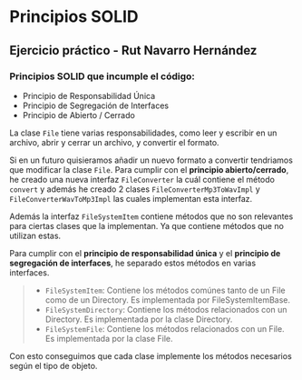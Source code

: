 # Principios SOLID

## Ejercicio práctico - Rut Navarro Hernández

### Principios SOLID que incumple el código:
- Principio de Responsabilidad Única
- Principio de Segregación de Interfaces
- Principio de Abierto / Cerrado

La clase `File` tiene varias responsabilidades, como leer y escribir en un archivo, abrir y cerrar un archivo, 
y convertir el formato.

Si en un futuro quisieramos añadir un nuevo formato a convertir tendriamos que modificar la clase `File`.
Para cumplir con el **principio abierto/cerrado**, he creado una nueva interfaz `FileConverter` la cuál contiene el método `convert`
y además he creado 2 clases `FileConverterMp3ToWavImpl` y `FileConverterWavToMp3Impl` las cuales implementan
esta interfaz.

Además la interfaz `FileSystemItem` contiene métodos que no son relevantes para ciertas clases que la implementan. 
Ya que contiene métodos que no utilizan estas.

Para cumplir con el **principio de responsabilidad única** y el **principio de segregación de interfaces**, he separado estos métodos en varias interfaces.

> - `FileSystemItem`: Contiene los métodos comúnes tanto de un File como de un Directory.
  Es implementada por FileSystemItemBase.
> - `FileSystemDirectory`: Contiene los métodos relacionados con un Directory.
  Es implementada por la clase Directory.
> - `FileSystemFile`: Contiene los métodos relacionados con un File.
  Es implementada por la clase File.

Con esto conseguimos que cada clase implemente los métodos necesarios según el tipo de objeto.
